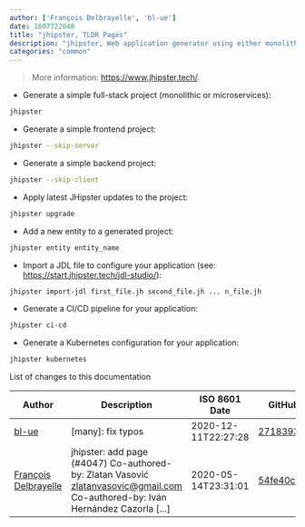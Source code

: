 ```yaml
---
author: ['François Delbrayelle', 'bl-ue']
date: 1607722048
title: "jhipster, TLDR Pages"
description: "jhipster, Web application generator using either monolithic or microservices architecture."
categories: "common"
---
```

> More information: <https://www.jhipster.tech/>.

- Generate a simple full-stack project (monolithic or microservices):

```bash
jhipster
```

- Generate a simple frontend project:

```bash
jhipster --skip-server
```

- Generate a simple backend project:

```bash
jhipster --skip-client
```

- Apply latest JHipster updates to the project:

```bash
jhipster upgrade
```

- Add a new entity to a generated project:

```bash
jhipster entity entity_name
```

- Import a JDL file to configure your application (see: https://start.jhipster.tech/jdl-studio/):

```bash
jhipster import-jdl first_file.jh second_file.jh ... n_file.jh
```

- Generate a CI/CD pipeline for your application:

```bash
jhipster ci-cd
```

- Generate a Kubernetes configuration for your application:

```bash
jhipster kubernetes
```
List of changes to this documentation


Author | Description | ISO 8601 Date | GitHub link
------|-----|-----|-----
[bl-ue](mailto:54780737+bl-ue@users.noreply.github.com) | [many]: fix typos | 2020-12-11T22:27:28 | [2718393db1a3](https://github.com/tldr-pages/tldr/commit/2718393db1a358b04f94effb6a8b16e61647fb0b)
[François Delbrayelle](mailto:fdelbrayelle@gmail.com) | jhipster: add page (#4047) Co-authored-by: Zlatan Vasović <zlatanvasovic@gmail.com> Co-authored-by: Iván Hernández Cazorla [...] | 2020-05-14T23:31:01 | [54fe40cbddbf](https://github.com/tldr-pages/tldr/commit/54fe40cbddbf70272ef8bc49869ab60e03b2aab3)

